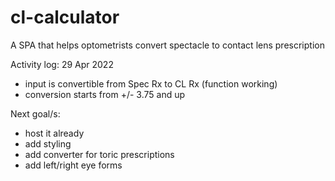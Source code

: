 # cl-calculator
A SPA that helps optometrists convert spectacle to contact lens prescription

Activity log: 
29 Apr 2022
  - input is convertible from Spec Rx to CL Rx (function working)
  - conversion starts from +/- 3.75 and up

Next goal/s: 
  - host it already 
  - add styling
  - add converter for toric prescriptions
  - add left/right eye forms 
